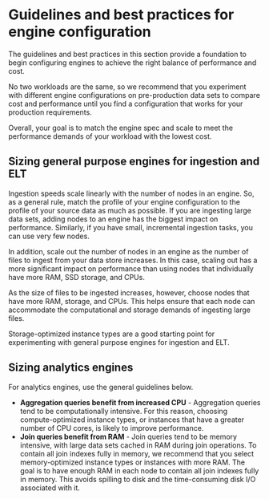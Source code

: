 # Guidelines and best practices for engine configuration

The guidelines and best practices in this section provide a foundation to begin configuring engines to achieve the right balance of performance and cost.

No two workloads are the same, so we recommend that you experiment with different engine configurations on pre-production data sets to compare cost and performance until you find a configuration that works for your production requirements.

Overall, your goal is to match the engine spec and scale to meet the performance demands of your workload with the lowest cost.

## Sizing general purpose engines for ingestion and ELT

Ingestion speeds scale linearly with the number of nodes in an engine. So, as a general rule, match the profile of your engine configuration to the profile of your source data as much as possible. If you are ingesting large data sets, adding nodes to an engine has the biggest impact on performance. Similarly, if you have small, incremental ingestion tasks, you can use very few nodes.

In addition, scale out the number of nodes in an engine as the number of files to ingest from your data store increases. In this case, scaling out has a more significant impact on performance than using nodes that individually have more RAM, SSD storage, and CPUs.

As the size of files to be ingested increases, however, choose nodes that have more RAM, storage, and CPUs. This helps ensure that each node can accommodate the computational and storage demands of ingesting large files.

Storage-optimized instance types are a good starting point for experimenting with general purpose engines for ingestion and ELT.

## Sizing analytics engines

For analytics engines, use the general guidelines below.

* **Aggregation queries benefit from increased CPU** - Aggregation queries tend to be computationally intensive. For this reason, choosing compute-optimized instance types, or instances that have a greater number of CPU cores, is likely to improve performance.
* **Join queries benefit from RAM** - Join queries tend to be memory intensive, with large data sets cached in RAM during join operations. To contain all join indexes fully in memory, we recommend that you select memory-optimized instance types or instances with more RAM. The goal is to have enough RAM in each node to contain all join indexes fully in memory. This avoids spilling to disk and the time-consuming disk I/O associated with it.

